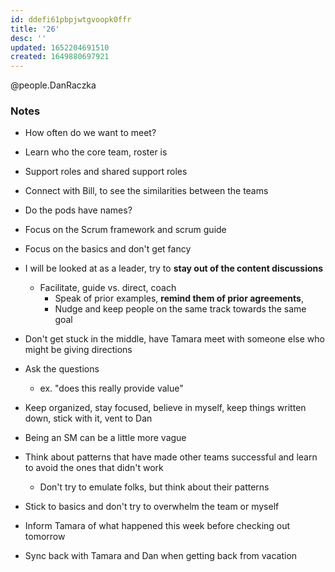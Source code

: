```yaml
---
id: ddefi61pbpjwtgvoopk0ffr
title: '26'
desc: ''
updated: 1652204691510
created: 1649880697921
---
```


@people.DanRaczka

### Notes
- How often do we want to meet?

- Learn who the core team, roster is
- Support roles and shared support roles
- Connect with Bill, to see the similarities between the teams
- Do the pods have names?
- Focus on the Scrum framework and scrum guide
- Focus on the basics and don't get fancy
- I will be looked at as a leader, try to **stay out of the content discussions**
  - Facilitate, guide vs. direct, coach
    - Speak of prior examples, **remind them of prior agreements**, 
    - Nudge and keep people on the same track towards the same goal
- Don't get stuck in the middle, have Tamara meet with someone else who might be giving directions
- Ask the questions
  - ex. "does this really provide value"
- Keep organized, stay focused, believe in myself, keep things written down, stick with it, vent to Dan
- Being an SM can be a little more vague
- Think about patterns that have made other teams successful and learn to avoid the ones that didn't work
  - Don't try to emulate folks, but think about their patterns
- Stick to basics and don't try to overwhelm the team or myself


- Inform Tamara of what happened this week before checking out tomorrow
- Sync back with Tamara and Dan when getting back from vacation



